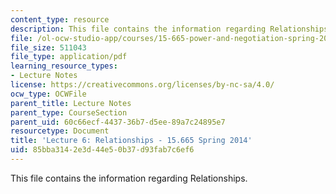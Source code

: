 ```yaml
---
content_type: resource
description: This file contains the information regarding Relationships.
file: /ol-ocw-studio-app/courses/15-665-power-and-negotiation-spring-2014/85bba3142e3d44e50b37d93fab7c6ef6_MIT15_665S14_Class_6_Lect.pdf
file_size: 511043
file_type: application/pdf
learning_resource_types:
- Lecture Notes
license: https://creativecommons.org/licenses/by-nc-sa/4.0/
ocw_type: OCWFile
parent_title: Lecture Notes
parent_type: CourseSection
parent_uid: 60c66ecf-4437-36b7-d5ee-89a7c24895e7
resourcetype: Document
title: 'Lecture 6: Relationships - 15.665 Spring 2014'
uid: 85bba314-2e3d-44e5-0b37-d93fab7c6ef6
---
```

This file contains the information regarding Relationships.